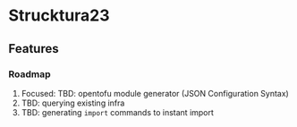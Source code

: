 # Strucktura23

## Features

### Roadmap 

1. Focused: TBD: opentofu module generator (JSON Configuration Syntax)
2. TBD: querying existing infra
3. TBD: generating `import` commands to instant import
 
